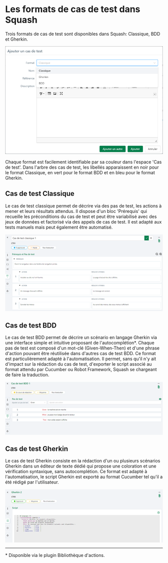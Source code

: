 # Les formats de cas de test dans Squash

Trois formats de cas de test sont disponibles dans Squash: Classique, BDD et Gherkin.

![Format Cas de test](resources/format-ct-fr.png)

Chaque format est facilement identifiable par sa couleur dans l'espace 'Cas de test'. Dans l'arbre des cas de test, les libellés apparaissent en noir pour le format Classique, en vert pour le format BDD et en bleu pour le format Gherkin.

## Cas de test Classique
Le cas de test classique permet de décrire via des pas de test, les actions à mener et leurs résultats attendus.
Il dispose d'un bloc 'Prérequis' qui recueille les préconditions du cas de test et peut être variabilisé avec des jeux de données et factorisé via des appels de cas de test.
Il est adapté aux tests manuels mais peut également être automatisé.

![Cas de test classique](resources/format-classique-fr.png)

## Cas de test BDD
Le cas de test BDD permet de décrire un scénario en langage Gherkin via une interface simple et intuitive proposant de l'autocomplétion\*. Chaque pas de test est composé d'un mot-clé (Given-When-Then) et d'une phrase d'action pouvant être réutilisée dans d'autres cas de test BDD.
Ce format est particulièrement adapté à l'automatisation. Il permet, sans qu'il n'y ait d'impact sur la rédaction du cas de test, d'exporter le script associé au format attendu par Cucumber ou Robot Framework, Squash se chargeant de faire la traduction. 

![Cas de test BDD](resources/format-bdd-fr.png)

## Cas de test Gherkin
Le cas de test Gherkin consiste en la rédaction d'un ou plusieurs scénarios Gherkin dans un éditeur de texte dédié qui propose une coloration et une vérification syntaxique, sans autocomplétion.
Ce format est adapté à l'automatisation, le script Gherkin est exporté au format Cucumber tel qu'il a été rédigé par l'utilisateur. 

![Cas de test Gherkin](resources/format-gherkin-fr.png)

---
\* Disponible via le plugin Bibliothèque d'actions.
<!--stackedit_data:
eyJoaXN0b3J5IjpbLTE2MTEyNzQ2NzUsLTE1NDcwOTc4NzUsMT
UxMjExOTMxMSwtMTU0NjY1ODM2NSwtMTU2ODkxODA4MSwtNDcx
MTg1OTEsLTMwMTExMTM2MywxNDA4MDMzMDQ0LC0xODIzNjkxOD
I3LC04NTQxOTgxOTIsMjQ2Mjc3NzYwLDEzNjkzMzM0MDgsMTc5
NTIzMTAyMywtMzg3Njg2Mzg0LDIwMzYxNzg4MzEsMjA4NzYzMT
A0LDI1NTU1MzIxOSwtMTA2NTU2MDkyMSwtMTQ1NTA0MDQyNywx
MDkxMTM0OTI5XX0=
-->